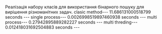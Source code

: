 Реалізація  набору класів для використання бінарного пошуку для вирішення різноманітних задач.
clasic method--- 11.686131000518799 seconds ---
 single process--- 0.0026998519897460938 seconds ---
 multi process--- 0.27942895889282227 seconds ---
 multi threding--- 0.012418031692504883 seconds ---

